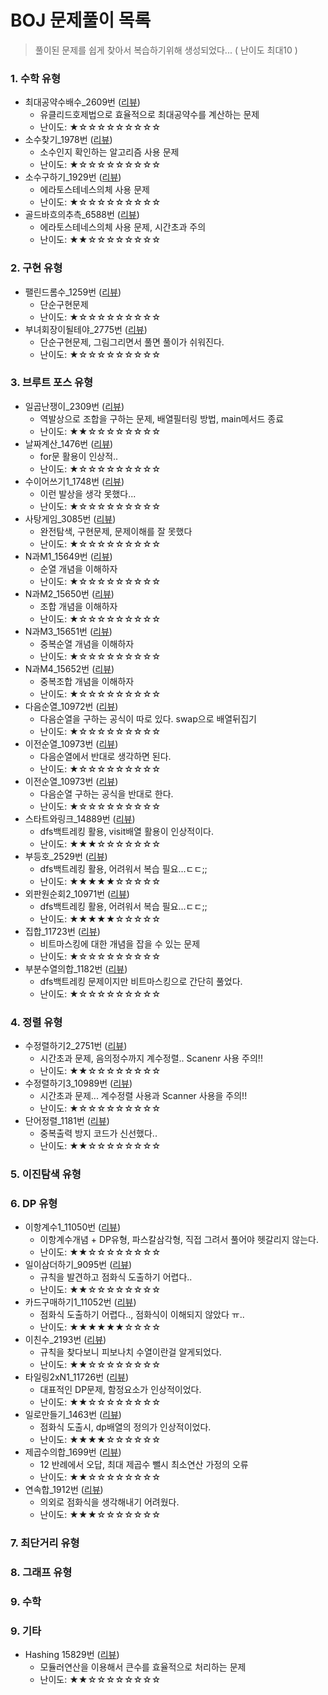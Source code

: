 # BOJ 문제풀이 목록

> 풀이된 문제를 쉽게 찾아서 복습하기위해 생성되었다... ( 난이도 최대10 )

### 1. 수학 유형

* 최대공약수배수_2609번 ([리뷰](/src/BOJ/수학/최대공약수배수_2609번.java))
    * 유클리드호제법으로 효율적으로 최대공약수를 계산하는 문제
    * 난이도: ★☆☆☆☆☆☆☆☆☆
* 소수찾기_1978번 ([리뷰](/src/BOJ/수학/소수찾기_1978번.java))
    * 소수인지 확인하는 알고리즘 사용 문제
    * 난이도: ★☆☆☆☆☆☆☆☆☆
* 소수구하기_1929번 ([리뷰](/src/BOJ/수학/소수구하기_1929번.java))
    * 에라토스테네스의체 사용 문제
    * 난이도: ★☆☆☆☆☆☆☆☆☆
* 골드바흐의추측_6588번 ([리뷰](/src/BOJ/수학/골드바흐의추측_6588번.java))
    * 에라토스테네스의체 사용 문제, 시간초과 주의
    * 난이도: ★★☆☆☆☆☆☆☆☆

### 2. 구현 유형

* 팰린드롬수_1259번 ([리뷰](/src/BOJ/Ch2_구현/팰린드롬수_1259번.java))
    * 단순구현문제
    * 난이도: ★☆☆☆☆☆☆☆☆☆
* 부녀회장이될테야_2775번 ([리뷰](/src/BOJ/Ch2_구현/부녀회장이될테야_2775번.java))
    * 단순구현문제, 그림그리면서 풀면 풀이가 쉬워진다.
    * 난이도: ★☆☆☆☆☆☆☆☆☆

### 3. 브루트 포스 유형

* 일곱난쟁이_2309번 ([리뷰](/src/BOJ/브루트포스/일곱난쟁이_2309번.java))
    * 역발상으로 조합을 구하는 문제, 배열필터링 방법, main메서드 종료
    * 난이도: ★★☆☆☆☆☆☆☆☆
* 날짜계산_1476번 ([리뷰](/src/BOJ/브루트포스/날짜계산_1476번.java))
    * for문 활용이 인상적..
    * 난이도: ★☆☆☆☆☆☆☆☆☆
* 수이어쓰기1_1748번 ([리뷰](/src/BOJ/브루트포스/수이어쓰기1_1748번.java))
    * 이런 발상을 생각 못했다...
    * 난이도: ★☆☆☆☆☆☆☆☆☆
* 사탕게임_3085번 ([리뷰](/src/BOJ/브루트포스/사탕게임_3085번.java))
    * 완전탐색, 구현문제, 문제이해를 잘 못했다
    * 난이도: ★☆☆☆☆☆☆☆☆☆
* N과M1_15649번 ([리뷰](/src/BOJ/브루트포스/N과M1_15649번.java))
    * 순열 개념을 이해하자
    * 난이도: ★☆☆☆☆☆☆☆☆☆
* N과M2_15650번 ([리뷰](/src/BOJ/브루트포스/N과M2_15650번.java))
    * 조합 개념을 이해하자
    * 난이도: ★☆☆☆☆☆☆☆☆☆
* N과M3_15651번 ([리뷰](/src/BOJ/브루트포스/N과M3_15651번.java))
    * 중복순열 개념을 이해하자
    * 난이도: ★☆☆☆☆☆☆☆☆☆
* N과M4_15652번 ([리뷰](/src/BOJ/브루트포스/N과M4_15652번.java))
    * 중복조합 개념을 이해하자
    * 난이도: ★☆☆☆☆☆☆☆☆☆
* 다음순열_10972번 ([리뷰](/src/BOJ/브루트포스/다음순열_10972번.java))
    * 다음순열을 구하는 공식이 따로 있다. swap으로 배열뒤집기
    * 난이도: ★☆☆☆☆☆☆☆☆☆
* 이전순열_10973번 ([리뷰](/src/BOJ/브루트포스/이전순열_10973번.java))
    * 다음순열에서 반대로 생각하면 된다.
    * 난이도: ★☆☆☆☆☆☆☆☆☆
* 이전순열_10973번 ([리뷰](/src/BOJ/브루트포스/이전순열_10973번.java))
    * 다음순열 구하는 공식을 반대로 한다.
    * 난이도: ★☆☆☆☆☆☆☆☆☆
* 스타트와링크_14889번 ([리뷰](/src/BOJ/브루트포스/스타트와링크_14889번.java))
    * dfs백트레킹 활용, visit배열 활용이 인상적이다.
    * 난이도: ★★★☆☆☆☆☆☆☆
* 부등호_2529번 ([리뷰](/src/BOJ/브루트포스/부등호_2529번.java))
    * dfs백트레킹 활용, 어려워서 복습 필요...ㄷㄷ;;
    * 난이도: ★★★★★☆☆☆☆☆
* 외판원순회2_10971번 ([리뷰](/src/BOJ/브루트포스/외판원순회2_10971번.java))
    * dfs백트레킹 활용, 어려워서 복습 필요...ㄷㄷ;;
    * 난이도: ★★★★★☆☆☆☆☆
* 집합_11723번 ([리뷰](/src/BOJ/브루트포스/집합_11723번.java))
    * 비트마스킹에 대한 개념을 잡을 수 있는 문제
    * 난이도: ★☆☆☆☆☆☆☆☆☆
* 부분수열의합_1182번 ([리뷰](/src/BOJ/브루트포스/부분수열의합_1182번.java))
    * dfs백트레킹 문제이지만 비트마스킹으로 간단히 풀었다.
    * 난이도: ★☆☆☆☆☆☆☆☆☆

### 4. 정렬 유형

* 수정렬하기2_2751번 ([리뷰](/src/BOJ/Ch4_정렬/수정렬하기2_2751번.java))
    * 시간초과 문제, 음의정수까지 계수정렬.. Scanenr 사용 주의!!
    * 난이도: ★★☆☆☆☆☆☆☆☆
* 수정렬하기3_10989번 ([리뷰](/src/BOJ/Ch4_정렬/수정렬하기3_10989번.java))
    * 시간초과 문제... 계수정렬 사용과 Scanner 사용을 주의!!
    * 난이도: ★☆☆☆☆☆☆☆☆☆
* 단어정렬_1181번 ([리뷰](/src/BOJ/Ch4_정렬/단어정렬_1181번.java))
    * 중복출력 방지 코드가 신선했다..
    * 난이도: ★★☆☆☆☆☆☆☆☆

### 5. 이진탐색 유형

### 6. DP 유형

* 이항계수1_11050번 ([리뷰](/src/BOJ/DP/이항계수1_11050번.java))
    * 이항계수개념 + DP유형, 파스칼삼각형, 직접 그려서 풀어야 헷갈리지 않는다.
    * 난이도: ★★☆☆☆☆☆☆☆☆
* 일이삼더하기_9095번 ([리뷰](/src/BOJ/DP/일이삼더하기_9095번.java))
    * 규칙을 발견하고 점화식 도출하기 어렵다..
    * 난이도: ★★☆☆☆☆☆☆☆☆
* 카드구매하기1_11052번 ([리뷰](/src/BOJ/DP/카드구매하기1_11052번.java))
    * 점화식 도출하기 어렵다.., 점화식이 이해되지 않았다 ㅠ..
    * 난이도: ★★★★★★☆☆☆☆
* 이친수_2193번 ([리뷰](/src/BOJ/DP/이친수_2193번.java))
    * 규칙을 찾다보니 피보나치 수열이란걸 알게되었다.
    * 난이도: ★★☆☆☆☆☆☆☆☆
* 타일링2xN1_11726번 ([리뷰](/src/BOJ/DP/타일링2xN1_11726번.java))
    * 대표적인 DP문제, 함정요소가 인상적이었다.
    * 난이도: ★★☆☆☆☆☆☆☆☆
* 일로만들기_1463번 ([리뷰](/src/BOJ/DP/일로만들기_1463번.java))
    * 점화식 도출시, dp배열의 정의가 인상적이었다.
    * 난이도: ★★★★☆☆☆☆☆☆
* 제곱수의합_1699번 ([리뷰](/src/BOJ/DP/제곱수의합_1699번.java))
    * 12 반례에서 오답, 최대 제곱수 뺄시 최소연산 가정의 오류
    * 난이도: ★★☆☆☆☆☆☆☆☆
* 연속합_1912번 ([리뷰](/src/BOJ/DP/연속합_1912번.java))
    * 의외로 점화식을 생각해내기 어려웠다.
    * 난이도: ★★★☆☆☆☆☆☆☆

### 7. 최단거리 유형

### 8. 그래프 유형

### 9. 수학

### 9. 기타

* Hashing 15829번 ([리뷰](/src/BOJ/Ch9_기타/Hashing_15829번.java))
    * 모듈러연산을 이용해서 큰수를 효율적으로 처리하는 문제
    * 난이도: ★★☆☆☆☆☆☆☆☆
